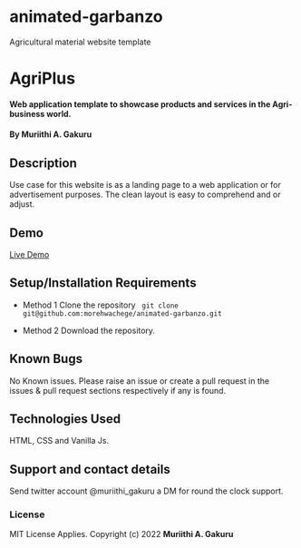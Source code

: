 # animated-garbanzo
Agricultural material website template
# AgriPlus
#### Web application template to showcase products and services in the Agri-business world.
#### By Muriithi A. Gakuru
## Description
Use case for this website is as a landing page to a web application or for advertisement purposes. The clean layout is easy to comprehend and or adjust.

## Demo 
[Live Demo](https://morehwachege.github.io/animated-garbanzo/)
    
    
## Setup/Installation Requirements
 * Method 1
    Clone the repository
    ``` git clone git@github.com:morehwachege/animated-garbanzo.git```
    
 * Method 2
    Download the repository.
## Known Bugs
No Known issues. Please raise an issue or create a pull request in the issues & pull request sections respectively if any is found.
## Technologies Used
HTML, CSS and Vanilla Js.
## Support and contact details
Send twitter account @muriithi_gakuru a DM for round the clock support.
### License
MIT License Applies.
Copyright (c) 2022 **Muriithi A. Gakuru**
